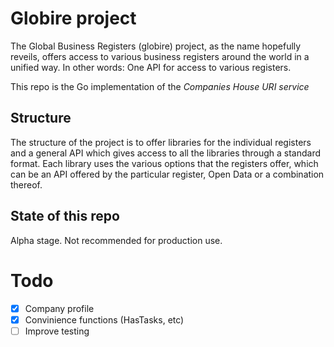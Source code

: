 # Globire project
The Global Business Registers (globire) project, as the name hopefully reveils, offers access to various business registers around the world in a unified way. In other words: One API for access to various registers.

This repo is the Go implementation of the *Companies House URI service*

## Structure
The structure of the project is to offer libraries for the individual registers and a general API which gives access to all the libraries through a standard format. Each library uses the various options that the registers offer, which can be an API offered by the particular register, Open Data or a combination thereof.

## State of this repo

Alpha stage. Not recommended for production use.

# Todo

- [X] Company profile
- [X] Convinience functions (HasTasks, etc)
- [ ] Improve testing 
